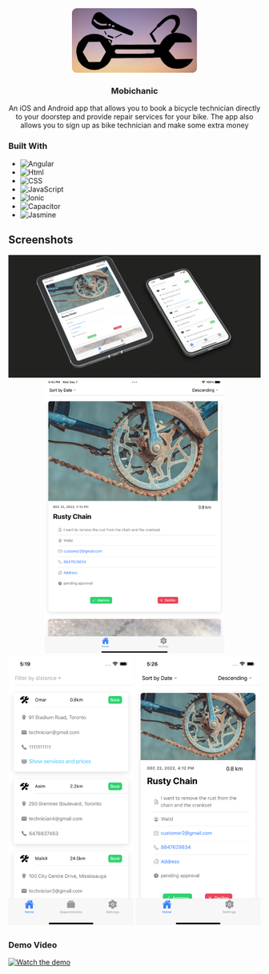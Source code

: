 <div align="center">
  <a href="https://github.com/github_username/repo_name">
    <img src="src/assets/icon/logo-background.png" alt="Logo" width="250">
  </a>

<h3 align="center">Mobichanic</h3>
<p align="center">
   An iOS and Android app that allows you to book a bicycle technician directly to your doorstep and provide repair services for your bike. The app also allows you to sign up as bike technician and make some extra money
  </p>
</div>

### Built With

* ![Angular]
* ![Html]
* ![CSS]
* ![JavaScript]
* ![Ionic]
* ![Capacitor]
* ![Jasmine]

## Screenshots
<p align="center">
  <img src="src/assets/icon/screenshot5.jpg" width="700" /><br>
  <img src="src/assets/icon/screenshot1.png" height="550" />
  <img src="src/assets/icon/screenshot2.png" width="250" />
  <img src="src/assets/icon/screenshot3.png" width="250" />

</p>

### Demo Video

[![Watch the demo](https://img.youtube.com/vi/tDlTODvmCeQ/maxresdefault.jpg)](https://www.youtube.com/watch?v=tDlTODvmCeQ)


[Angular]: https://img.shields.io/badge/Angular-DD0031?style=for-the-badge&logo=angular&logoColor=white
[Html]: https://img.shields.io/badge/html5-E34F26?style=for-the-badge&logo=html5&logoColor=white
[CSS]: https://img.shields.io/badge/css3-1572B6?style=for-the-badge&logo=css3&logoColor=white
[JavaScript]: https://img.shields.io/badge/javascript-F7DF1E?style=for-the-badge&logo=javascript&logoColor=grey
[Ionic]: https://img.shields.io/badge/ionic-3880FF?style=for-the-badge&logo=ionic&logoColor=white
[Capacitor]: https://img.shields.io/badge/capacitor-119EFF?style=for-the-badge&logo=capacitor&logoColor=white
[Jasmine]: https://img.shields.io/badge/jasmine-8A4182?style=for-the-badge&logo=jasmine&logoColor=white


